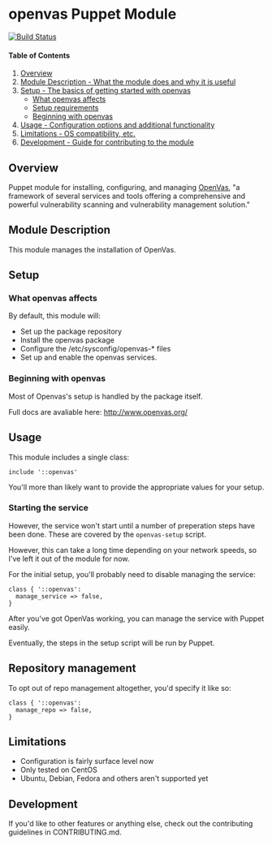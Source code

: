 # openvas Puppet Module
[![Build Status](https://secure.travis-ci.org/petems/petems-openvas.svg)](https://travis-ci.org/petems/petems-openvas)

#### Table of Contents

1. [Overview](#overview)
2. [Module Description - What the module does and why it is useful](#module-description)
3. [Setup - The basics of getting started with openvas](#setup)
    * [What openvas affects](#what-openvas-affects)
    * [Setup requirements](#setup-requirements)
    * [Beginning with openvas](#beginning-with-openvas)
4. [Usage - Configuration options and additional functionality](#usage)
5. [Limitations - OS compatibility, etc.](#limitations)
6. [Development - Guide for contributing to the module](#development)

## Overview

Puppet module for installing, configuring, and managing [OpenVas](http://www.openvas.org/), "a framework of several services and tools offering a comprehensive and powerful vulnerability scanning and vulnerability management solution."

## Module Description

This module manages the installation of OpenVas.

## Setup

### What openvas affects

By default, this module will:
* Set up the package repository
* Install the openvas package
* Configure the /etc/sysconfig/openvas-* files
* Set up and enable the openvas services.

### Beginning with openvas

Most of Openvas's setup is handled by the package itself.

Full docs are avaliable here: http://www.openvas.org/

## Usage

This module includes a single class:
```puppet
include '::openvas'
```

You'll more than likely want to provide the appropriate values for your setup.

### Starting the service

However, the service won't start until a number of preperation steps have been done. These are covered by the `openvas-setup` script.

However, this can take a long time depending on your network speeds, so I've left it out of the module for now.

For the initial setup, you'll probably need to disable managing the service:

```puppet
class { '::openvas':
  manage_service => false,
}
```

After you've got OpenVas working, you can manage the service with Puppet easily.

Eventually, the steps in the setup script will be run by Puppet.

## Repository management

To opt out of repo management altogether, you'd specify it like so:
```puppet
class { '::openvas':
  manage_repo => false,
}
```

## Limitations

* Configuration is fairly surface level now
* Only tested on CentOS
* Ubuntu, Debian, Fedora and others aren't supported yet

## Development

If you'd like to other features or anything else, check out the contributing guidelines in CONTRIBUTING.md.
